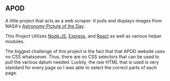 ## APOD

A little project that acts as a web scraper. It pulls and displays images from NASA's [Astronomy Picture of the Day](https://apod.nasa.gov/apod/).

This Project Utilizes [Node.JS](https://nodejs.org/), [Express](https://expressjs.com/), and [React](https://reactjs.org/) as well as various helper modules.

The biggest challenge of this project is the fact that that APOD website uses no CSS whatsoever. Thus, there are no CSS selectors that can be used to pull the various datum needed. Luckily, the raw HTML that is used is very standard for every page so I was able to select the correct parts of each page.
